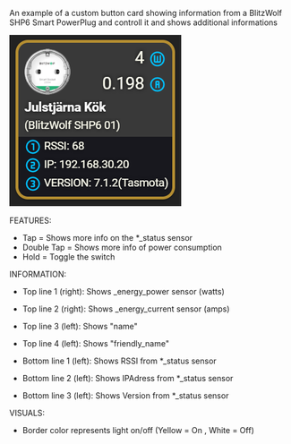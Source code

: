 An example of a custom button card showing information from a BlitzWolf SHP6 Smart PowerPlug and controll it and shows additional informations

![Example](buttoncard_blitzwolf.png)

FEATURES:
* Tap = Shows more info on the *_status sensor
* Double Tap = Shows more info of power consumption
* Hold = Toggle the switch

INFORMATION:

* Top line 1 (right): Shows _energy_power sensor (watts)
* Top line 2 (right): Shows _energy_current sensor (amps)
* Top line 3 (left): Shows "name"
* Top line 4 (left): Shows "friendly_name"

* Bottom line 1 (left): Shows RSSI from *_status sensor
* Bottom line 2 (left): Shows IPAdress from *_status sensor
* Bottom line 3 (left): Shows Version from *_status sensor

VISUALS:

* Border color represents light on/off (Yellow = On , White = Off)
